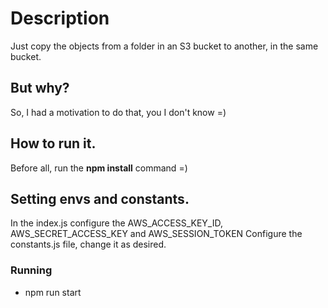 # Description
Just copy the objects from a folder in an S3 bucket to another, in the same bucket.

## But why?
So, I had a motivation to do that, you I don't know =)

## How to run it.

Before all, run the **npm install** command =)

## Setting envs and constants.
In the index.js configure the AWS_ACCESS_KEY_ID, AWS_SECRET_ACCESS_KEY and AWS_SESSION_TOKEN
Configure the constants.js file, change it as desired.

### Running
- npm run start
